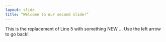 ```yaml
---
layout: slide
title: “Welcome to our second slide!”
---
```

This is the replacement of Line 5 with something NEW ...
Use the left arrow to go back!
